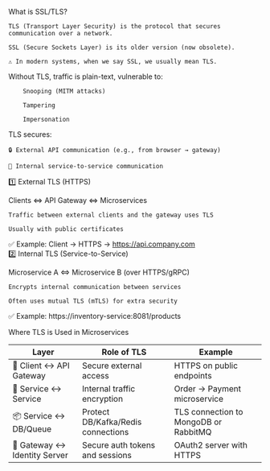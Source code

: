 What is SSL/TLS?

    TLS (Transport Layer Security) is the protocol that secures communication over a network.

    SSL (Secure Sockets Layer) is its older version (now obsolete).

    ⚠️ In modern systems, when we say SSL, we usually mean TLS.


  Without TLS, traffic is plain-text, vulnerable to:

        Snooping (MITM attacks)

        Tampering

        Impersonation

TLS secures:

    🔒 External API communication (e.g., from browser → gateway)

    🔐 Internal service-to-service communication


1️⃣ External TLS (HTTPS)

Clients <=> API Gateway <=> Microservices

    Traffic between external clients and the gateway uses TLS

    Usually with public certificates

✅ Example: Client → HTTPS → https://api.company.com  
2️⃣ Internal TLS (Service-to-Service)

Microservice A <=> Microservice B (over HTTPS/gRPC)

    Encrypts internal communication between services

    Often uses mutual TLS (mTLS) for extra security

✅ Example: https://inventory-service:8081/products  

Where TLS is Used in Microservices

| Layer                        | Role of TLS                        | Example                               |
| ---------------------------- | ---------------------------------- | ------------------------------------- |
| 🧍 Client ↔ API Gateway      | Secure external access             | HTTPS on public endpoints             |
| 🔁 Service ↔ Service         | Internal traffic encryption        | Order → Payment microservice          |
| 📦 Service ↔ DB/Queue        | Protect DB/Kafka/Redis connections | TLS connection to MongoDB or RabbitMQ |
| 🚀 Gateway ↔ Identity Server | Secure auth tokens and sessions    | OAuth2 server with HTTPS              |

